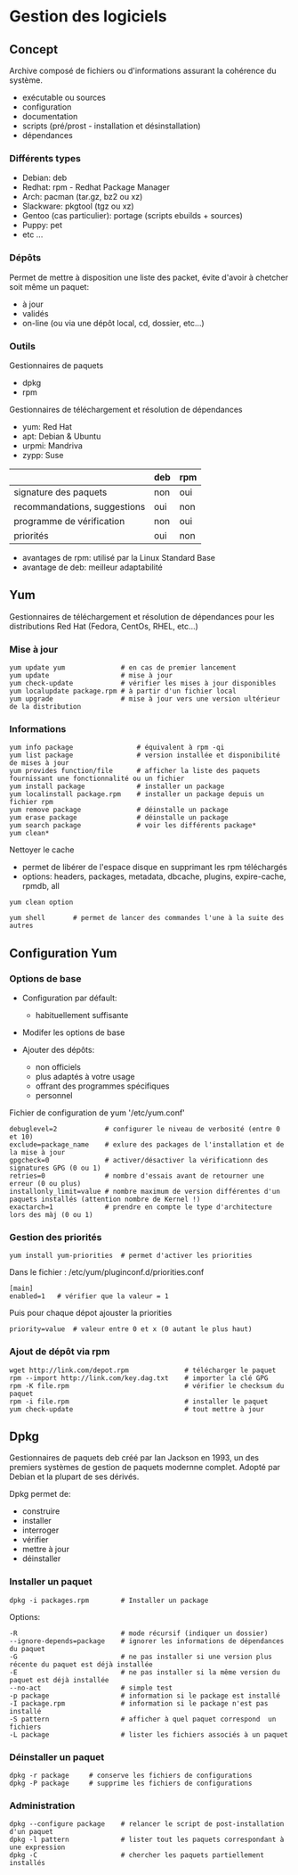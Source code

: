 # Gestion des logiciels

## Concept
Archive composé de fichiers ou d'informations assurant la cohérence du système.
- exécutable ou sources
- configuration
- documentation
- scripts (pré/prost - installation et désinstallation)
- dépendances

### Différents types
- Debian: deb
- Redhat: rpm - Redhat Package Manager
- Arch: pacman (tar.gz, bz2 ou xz)
- Slackware: pkgtool (tgz ou xz)
- Gentoo (cas particulier): portage (scripts ebuilds + sources)
- Puppy: pet
- etc ...

### Dépôts
Permet de mettre à disposition une liste des packet, évite d'avoir à chetcher soit même un paquet:
- à jour
- validés
- on-line (ou via une dépôt local, cd, dossier, etc...)

### Outils
Gestionnaires de paquets
- dpkg
- rpm

Gestionnaires de téléchargement et résolution de dépendances
- yum: Red Hat
- apt: Debian & Ubuntu
- urpmi: Mandriva
- zypp: Suse

|                               | deb   | rpm   |
| ----------------------------- | ----- | ----- |
| signature des paquets         | non   | oui   |
| recommandations, suggestions  | oui   | non   |
| programme de vérification     | non   | oui   |
| priorités                     | oui   | non   |

- avantages de rpm: utilisé par la Linux Standard Base
- avantage de deb: meilleur adaptabilité


## Yum
Gestionnaires de téléchargement et résolution de dépendances pour les distributions Red Hat (Fedora, CentOs, RHEL, etc...)

### Mise à jour
```
yum update yum              # en cas de premier lancement
yum update                  # mise à jour
yum check-update            # vérifier les mises à jour disponibles
yum localupdate package.rpm # à partir d'un fichier local
yum upgrade                 # mise à jour vers une version ultérieur de la distribution
```

### Informations
```
yum info package                # équivalent à rpm -qi
yum list package                # version installée et disponibilité de mises à jour
yum provides function/file      # afficher la liste des paquets fournissant une fonctionnalité ou un fichier
yum install package             # installer un package
yum localinstall package.rpm    # installer un package depuis un fichier rpm
yum remove package              # déinstalle un package
yum erase package               # déinstalle un package
yum search package              # voir les différents package*
yum clean*
```

Nettoyer le cache
- permet de libérer de l'espace disque en supprimant les rpm téléchargés
- options: headers, packages, metadata, dbcache, plugins, expire-cache, rpmdb, all
```
yum clean option
```

```
yum shell       # permet de lancer des commandes l'une à la suite des autres
```


## Configuration Yum

### Options de base
- Configuration par défault:
    - habituellement suffisante
- Modifer les options de base

- Ajouter des dépôts:
    - non officiels
    - plus adaptés à votre usage
    - offrant des programmes spécifiques
    - personnel

Fichier de configuration de yum '/etc/yum.conf'
```
debuglevel=2            # configurer le niveau de verbosité (entre 0 et 10)
exclude=package_name    # exlure des packages de l'installation et de la mise à jour
gpgcheck=0              # activer/désactiver la vérificationn des signatures GPG (0 ou 1)
retries=0               # nombre d'essais avant de retourner une erreur (0 ou plus)
installonly_limit=value # nombre maximum de version différentes d'un paquets installés (attention nombre de Kernel !)
exactarch=1             # prendre en compte le type d'architecture lors des màj (0 ou 1)
```

### Gestion des priorités
```
yum install yum-priorities  # permet d'activer les priorities
```
Dans le fichier : /etc/yum/pluginconf.d/priorities.conf
```
[main]
enabled=1   # vérifier que la valeur = 1
```
Puis pour chaque dépot ajouster la priorities
```
priority=value  # valeur entre 0 et x (0 autant le plus haut)
```

### Ajout de dépôt via rpm
```
wget http://link.com/depot.rpm              # télécharger le paquet
rpm --import http://link.com/key.dag.txt    # importer la clé GPG
rpm -K file.rpm                             # vérifier le checksum du paquet
rpm -i file.rpm                             # installer le paquet
yum check-update                            # tout mettre à jour
```


## Dpkg

Gestionnaires de paquets deb créé par Ian Jackson en 1993, un des premiers systèmes de gestion de paquets modernne complet. Adopté par Debian et la plupart de ses dérivés.

Dpkg permet de:
- construire
- installer
- interroger
- vérifier
- mettre à jour
- déinstaller

### Installer un paquet
```
dpkg -i packages.rpm        # Installer un package
```
Options:
```
-R                          # mode récursif (indiquer un dossier)
--ignore-depends=package    # ignorer les informations de dépendances du paquet
-G                          # ne pas installer si une version plus récente du paquet est déjà installée
-E                          # ne pas installer si la même version du paquet est déjà installée
--no-act                    # simple test
-p package                  # information si le package est installé
-I package.rpm              # information si le package n'est pas installé
-S pattern                  # afficher à quel paquet correspond  un fichiers
-L package                  # lister les fichiers associés à un paquet
```

### Déinstaller un paquet
```
dpkg -r package     # conserve les fichiers de configurations
dpkg -P package     # supprime les fichiers de configurations
```

### Administration
```
dpkg --configure package    # relancer le script de post-installation d'un paquet
dpkg -l pattern             # lister tout les paquets correspondant à une expression
dpkg -C                     # chercher les paquets partiellement installés
```